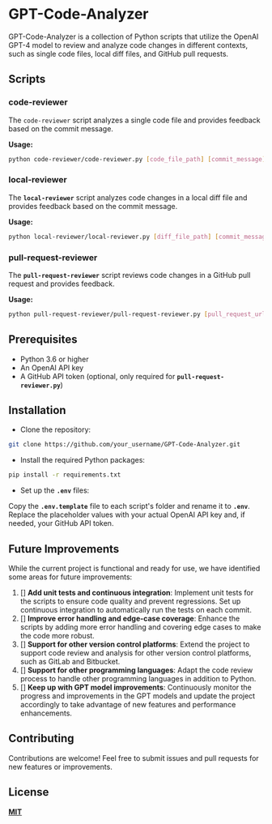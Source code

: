 # GPT-Code-Analyzer

GPT-Code-Analyzer is a collection of Python scripts that utilize the OpenAI GPT-4 model to review and analyze code changes in different contexts, such as single code files, local diff files, and GitHub pull requests.

## Scripts

### code-reviewer

The `code-reviewer` script analyzes a single code file and provides feedback based on the commit message.

**Usage:**

```bash
python code-reviewer/code-reviewer.py [code_file_path] [commit_message]
```

### **local-reviewer**

The **`local-reviewer`** script analyzes code changes in a local diff file and provides feedback based on the commit message.

**Usage:**

```bash
python local-reviewer/local-reviewer.py [diff_file_path] [commit_message]
```

### **pull-request-reviewer**

The **`pull-request-reviewer`** script reviews code changes in a GitHub pull request and provides feedback.

**Usage:**

```bash
python pull-request-reviewer/pull-request-reviewer.py [pull_request_url]
```

## **Prerequisites**

- Python 3.6 or higher
- An OpenAI API key
- A GitHub API token (optional, only required for **`pull-request-reviewer.py`**)

## **Installation**

- Clone the repository:

```bash
git clone https://github.com/your_username/GPT-Code-Analyzer.git
```

- Install the required Python packages:

```bash
pip install -r requirements.txt
```

- Set up the **`.env`** files:

Copy the **`.env.template`** file to each script's folder and rename it to **`.env`**. Replace the placeholder values with your actual OpenAI API key and, if needed, your GitHub API token.

## **Future Improvements**

While the current project is functional and ready for use, we have identified some areas for future improvements:

1. [] **Add unit tests and continuous integration**: Implement unit tests for the scripts to ensure code quality and prevent regressions. Set up continuous integration to automatically run the tests on each commit.
2. [] **Improve error handling and edge-case coverage**: Enhance the scripts by adding more error handling and covering edge cases to make the code more robust.
3. [] **Support for other version control platforms**: Extend the project to support code review and analysis for other version control platforms, such as GitLab and Bitbucket.
4. [] **Support for other programming languages**: Adapt the code review process to handle other programming languages in addition to Python.
5. [] **Keep up with GPT model improvements**: Continuously monitor the progress and improvements in the GPT models and update the project accordingly to take advantage of new features and performance enhancements.

## **Contributing**

Contributions are welcome! Feel free to submit issues and pull requests for new features or improvements.

## **License**

**[MIT](https://choosealicense.com/licenses/mit/)**
